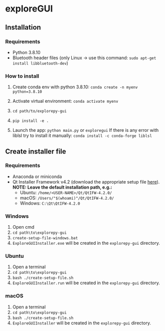 # exploreGUI

## Installation
### Requirements
 - Python 3.8.10
 - Bluetooth header files (only Linux -> use this command: `sudo apt-get install libbluetooth-dev`)

### How to install

1. Create conda env with python 3.8.10:  `conda create -n myenv python=3.8.10`
2. Activate virtual environment: `conda activate myenv`
3. `cd path/to/explorepy-gui`
4. `pip install -e .`

5. Launch the app: `python main.py` or `exploregui`
If there is any error with liblsl try to install it manually: `conda install -c conda-forge liblsl`

## Create installer file
### Requirements
 - Anaconda or miniconda
 - Qt Installer Framework v4.2 (download the appropriate setup file 
[here](https://download.qt.io/official_releases/qt-installer-framework/4.2.0/)). **NOTE: Leave the default installation
path, e.g.:**
    - Ubuntu: `/home/<USER-NAME>/Qt/QtIFW-4.2.0/`
    - macOS: `/Users/"$(whoami)"/Qt/QtIFW-4.2.0/`
    - Windows: `C:\Qt\QtIFW-4.2.0`

### Windows
1. Open cmd
2. `cd path\to\explorepy-gui`
3. `create-setup-file-windows.bat`
4. `ExploreGUIInstaller.exe` will be created in the `explorepy-gui` directory.

### Ubuntu
1. Open a terminal
2. `cd path\to\explorepy-gui`
3. `bash ./create-setup-file.sh`
4. `ExploreGUIInstaller.run` will be created in the `explorepy-gui` directory.

### macOS
1. Open a terminal
2. `cd path\to\explorepy-gui`
3. `bash ./create-setup-file.sh` 
4. `ExploreGUIInstaller` will be created in the `explorepy-gui` directory.